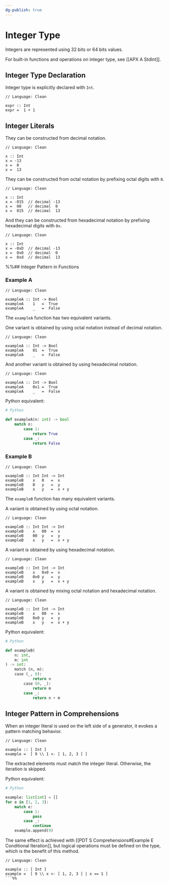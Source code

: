 ```yaml
---
dg-publish: true
---
```


# Integer Type

Integers are represented using 32 bits or 64 bits values.

For built-in functions and operations on integer type, see [[APX A StdInt]].

## Integer Type Declaration

Integer type is explicitly declared with `Int`.

```Clean
// Language: Clean

expr :: Int
expr =  1 + 1
```

## Integer Literals

They can be constructed from decimal notation.

```Clean
// Language: Clean

x :: Int
x = -13
x =  0
x =  13
```

They can be constructed from octal notation by prefixing octal digits with `0`.

```Clean
// Language: Clean

x :: Int
x = -015  // decimal -13
x =  00   // decimal  0
x =  015  // decimal  13
```

And they can be constructed from hexadecimal notation by prefixing hexadecimal digits with `0x`.

```Clean
// Language: Clean

x :: Int
x = -0xD  // decimal -13
x =  0x0  // decimal  0
x =  0xd  // decimal  13
```

%%## Integer Pattern in Functions

### Example A

```Clean
// Language: Clean

exampleA :: Int -> Bool
exampleA    1   =  True
exampleA    _   =  False
```

The `exampleA` function has two equivalent variants.

One variant is obtained by using octal notation instead of decimal notation.

```Clean
// Language: Clean

exampleA :: Int -> Bool
exampleA    01  =  True
exampleA    _   =  False
```

And another variant is obtained by using hexadecimal notation.

```Clean
// Language: Clean

exampleA :: Int -> Bool
exampleA    0x1 =  True
exampleA    _   =  False
```

Python equivalent:

```Python
# Python

def exampleA(n: int) -> bool
	match n:
		case 1:
			return True
		case _:
			return False
```

### Example B

```Clean
// Language: Clean

exampleB :: Int Int -> Int
exampleB    x   0   =  x
exampleB    0   y   =  y
exampleB    x   y   =  x + y
```

The `exampleB` function has many equivalent variants.

A variant is obtained by using octal notation.

```Clean
// Language: Clean

exampleB :: Int Int -> Int
exampleB    x   00  =  x
exampleB    00  y   =  y
exampleB    x   y   =  x + y
```

A variant is obtained by using hexadecimal notation.

```Clean
// Language: Clean

exampleB :: Int Int -> Int
exampleB    x   0x0 =  x
exampleB    0x0 y   =  y
exampleB    x   y   =  x + y
```

A variant is obtained by mixing octal notation and hexadecimal notation.

```Clean
// Language: Clean

exampleB :: Int Int -> Int
exampleB    x   00  =  x
exampleB    0x0 y   =  y
exampleB    x   y   =  x + y
```

Python equivalent:

```Python
# Python

def exampleB(
	n: int,
	m: int
) -> int:
	match (n, m):
	case (_, 0):
			return n
		case (0, _):
			return m
		case _:
			return n + m
```

## Integer Pattern in Comprehensions

When an integer literal is used on the left side of a generator, it evokes a pattern matching behavior.

```Clean
// Language: Clean

example :: [ Int ]
example =  [ 9 \\ 1 <- [ 1, 2, 3 ] ]
```

The extracted elements must match the integer literal.
Otherwise, the iteration is skipped.

Python equivalent: 

```Python
# Python

example: list[int] = []
for e in [1, 2, 3]:
	match e:
		case 1:
			pass
		case _:
			continue
	example.append(9)
```

The same effect is achieved with [[PDT S Comprehensions#Example E Conditional Iteration]], but logical operations must be defined on the type, which is the benefit of this method.

```Clean
// Language: Clean

example :: [ Int ]
example =  [ 9 \\ x <- [ 1, 2, 3 ] | x == 1 ]
```%%
